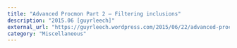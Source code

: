 ```yaml
---
title: "Advanced Procmon Part 2 – Filtering inclusions"
description: "2015.06 [guyrleech]"
external_url: "https://guyrleech.wordpress.com/2015/06/22/advanced-procmon-part-2-filtering-inclusions/"
category: "Miscellaneous"
---
```


